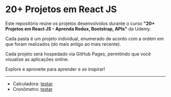 # 20+ Projetos em React JS

Este repositório reúne os projetos desenvolvidos durante o curso **"20+ Projetos em React JS - Aprenda Redux, Bootstrap, APIs"** da Udemy.

Cada pasta é um projeto individual, enumerado de acordo com a ordem em que foram realizados (do mais antigo ao mais recente).

Cada projeto será hospedado via GitHub Pages, permitindo que você visualize as aplicações online.

Explore e aproveite para aprender e se inspirar!

---

- Calculadora: [testar](https://vitormenoli.github.io/projetos-reactjs/1_Calculadora/)
- Cronômetro: [testar](https://vitormenoli.github.io/projetos-reactjs/2_Cronometro/)